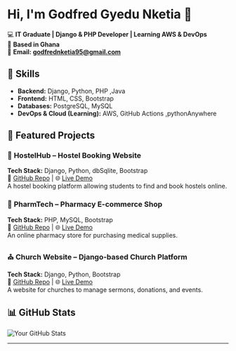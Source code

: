# Hi, I'm Godfred Gyedu Nketia 👋

💻 **IT Graduate | Django & PHP Developer | Learning AWS & DevOps**  
📍 **Based in Ghana**  
📧 **Email: godfrednketia95@gmail.com**  


## 🚀 Skills
- **Backend:** Django, Python, PHP ,Java 
- **Frontend:** HTML, CSS, Bootstrap  
- **Databases:** PostgreSQL, MySQL  
- **DevOps & Cloud (Learning):** AWS, GitHub Actions ,pythonAnywhere 

## 📂 Featured Projects

### 🏨 **HostelHub** – Hostel Booking Website  
**Tech Stack:** Django, Python, dbSqlite, Bootstrap  
📌 [GitHub Repo](https://github.com/yourusername/hostelhub) | 🌐 [Live Demo](https://yourdemo.com)  
A hostel booking platform allowing students to find and book hostels online.

### 💊 **PharmTech** – Pharmacy E-commerce Shop  
**Tech Stack:** PHP, MySQL, Bootstrap  
📌 [GitHub Repo](https://github.com/yourusername/pharmtech) | 🌐 [Live Demo](https://yourdemo.com)  
An online pharmacy store for purchasing medical supplies.

### ⛪ **Church Website** – Django-based Church Platform  
**Tech Stack:** Django, Python, Bootstrap  
📌 [GitHub Repo](https://github.com/yourusername/church-website) | 🌐 [Live Demo](https://yourdemo.com)  
A website for churches to manage sermons, donations, and events.

## 📊 GitHub Stats
![Your GitHub Stats](https://github-readme-stats.vercel.app/api?username=yourusername&show_icons=true&theme=dark)

---


